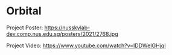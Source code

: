# Orbital

Project Poster: https://nusskylab-dev.comp.nus.edu.sg/posters/2021/2768.jpg

Project Video: https://www.youtube.com/watch?v=IDDWeIGHjqI
